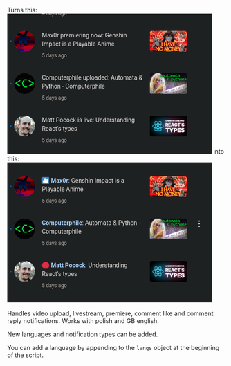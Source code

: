 Turns this:
![screenshot of default youtube notifications](before.png) 
into this:
![screenshot of youtube notifications with this script, shorter wording](after.png) 

Handles video upload, livestream, premiere, comment like and comment reply notifications.
Works with polish and GB english.

New languages and notification types can be added.

You can add a language by appending to the `langs` object at the beginning of the script.
